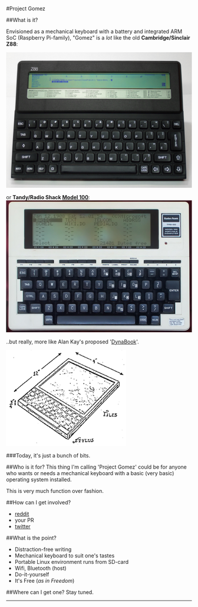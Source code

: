 #Project Gomez

##What is it?

Envisioned as a mechanical keyboard with a battery and integrated ARM SoC (Raspberry Pi-family), "Gomez" is a *lot* like the old **Cambridge/Sinclair Z88**:

![](CambridgeZ88.jpg)

or **Tandy/Radio Shack [Model 100](https://www.youtube.com/watch?v=Prl6D7bqQo8)**:
![](Model100.jpg)

..but really, more like Alan Kay's proposed '[DynaBook](https://www.mprove.de/diplom/gui/Kay72a.pdf)'.


![](Dynabook.png)

###Today, it's just a bunch of bits.


##Who is it for?
This thing I'm calling 'Project Gomez' could be for anyone who wants or needs a mechanical keyboard with a basic (very basic) operating system installed.

This is very much function over fashion. 

##How can I get involved?
- [reddit](https://reddit.com/r/ProjectGomez)
- your PR
- [twitter](#)

##What is the point?
- Distraction-free writing
- Mechanical keyboard to suit one's tastes
- Portable Linux environment runs from SD-card
- Wifi, Bluetooth (host)
- Do-it-yourself
- It's Free (*as in Freedom*)

##Where can I get one?
Stay tuned.

----

